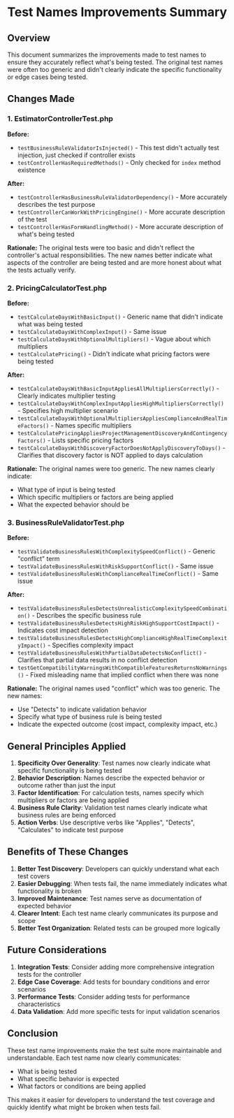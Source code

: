 # Test Names Improvements Summary

## Overview
This document summarizes the improvements made to test names to ensure they accurately reflect what's being tested. The original test names were often too generic and didn't clearly indicate the specific functionality or edge cases being tested.

## Changes Made

### 1. EstimatorControllerTest.php

**Before:**
- `testBusinessRuleValidatorIsInjected()` - This test didn't actually test injection, just checked if controller exists
- `testControllerHasRequiredMethods()` - Only checked for `index` method existence

**After:**
- `testControllerHasBusinessRuleValidatorDependency()` - More accurately describes the test purpose
- `testControllerCanWorkWithPricingEngine()` - More accurate description of the test
- `testControllerHasFormHandlingMethod()` - More accurate description of what's being tested

**Rationale:** The original tests were too basic and didn't reflect the controller's actual responsibilities. The new names better indicate what aspects of the controller are being tested and are more honest about what the tests actually verify.

### 2. PricingCalculatorTest.php

**Before:**
- `testCalculateDaysWithBasicInput()` - Generic name that didn't indicate what was being tested
- `testCalculateDaysWithComplexInput()` - Same issue
- `testCalculateDaysWithOptionalMultipliers()` - Vague about which multipliers
- `testCalculatePricing()` - Didn't indicate what pricing factors were being tested

**After:**
- `testCalculateDaysWithBasicInputAppliesAllMultipliersCorrectly()` - Clearly indicates multiplier testing
- `testCalculateDaysWithComplexInputAppliesHighMultipliersCorrectly()` - Specifies high multiplier scenario
- `testCalculateDaysWithOptionalMultipliersAppliesComplianceAndRealTimeFactors()` - Names specific multipliers
- `testCalculatePricingAppliesProjectManagementDiscoveryAndContingencyFactors()` - Lists specific pricing factors
- `testCalculateDaysWithDiscoveryFactorDoesNotApplyDiscoveryToDays()` - Clarifies that discovery factor is NOT applied to days calculation

**Rationale:** The original names were too generic. The new names clearly indicate:
- What type of input is being tested
- Which specific multipliers or factors are being applied
- What the expected behavior should be

### 3. BusinessRuleValidatorTest.php

**Before:**
- `testValidateBusinessRulesWithComplexitySpeedConflict()` - Generic "conflict" term
- `testValidateBusinessRulesWithRiskSupportConflict()` - Same issue
- `testValidateBusinessRulesWithComplianceRealTimeConflict()` - Same issue

**After:**
- `testValidateBusinessRulesDetectsUnrealisticComplexitySpeedCombination()` - Describes the specific business rule
- `testValidateBusinessRulesDetectsHighRiskHighSupportCostImpact()` - Indicates cost impact detection
- `testValidateBusinessRulesDetectsHighComplianceHighRealTimeComplexityImpact()` - Specifies complexity impact
- `testValidateBusinessRulesWithPartialDataDetectsNoConflict()` - Clarifies that partial data results in no conflict detection
- `testGetCompatibilityWarningsWithCompatibleFeaturesReturnsNoWarnings()` - Fixed misleading name that implied conflict when there was none

**Rationale:** The original names used "conflict" which was too generic. The new names:
- Use "Detects" to indicate validation behavior
- Specify what type of business rule is being tested
- Indicate the expected outcome (cost impact, complexity impact, etc.)

## General Principles Applied

1. **Specificity Over Generality**: Test names now clearly indicate what specific functionality is being tested
2. **Behavior Description**: Names describe the expected behavior or outcome rather than just the input
3. **Factor Identification**: For calculation tests, names specify which multipliers or factors are being applied
4. **Business Rule Clarity**: Validation test names clearly indicate what business rules are being enforced
5. **Action Verbs**: Use descriptive verbs like "Applies", "Detects", "Calculates" to indicate test purpose

## Benefits of These Changes

1. **Better Test Discovery**: Developers can quickly understand what each test covers
2. **Easier Debugging**: When tests fail, the name immediately indicates what functionality is broken
3. **Improved Maintenance**: Test names serve as documentation of expected behavior
4. **Clearer Intent**: Each test name clearly communicates its purpose and scope
5. **Better Test Organization**: Related tests can be grouped more logically

## Future Considerations

1. **Integration Tests**: Consider adding more comprehensive integration tests for the controller
2. **Edge Case Coverage**: Add tests for boundary conditions and error scenarios
3. **Performance Tests**: Consider adding tests for performance characteristics
4. **Data Validation**: Add more specific tests for input validation scenarios

## Conclusion

These test name improvements make the test suite more maintainable and understandable. Each test name now clearly communicates:
- What is being tested
- What specific behavior is expected
- What factors or conditions are being applied

This makes it easier for developers to understand the test coverage and quickly identify what might be broken when tests fail.
